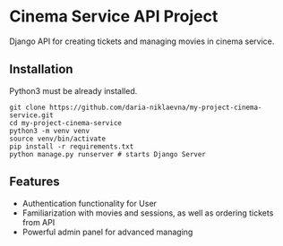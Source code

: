 #  Cinema Service API Project

Django API for creating tickets and managing movies in cinema service.

## Installation

Python3 must be already installed.

``` shell
git clone https://github.com/daria-niklaevna/my-project-cinema-service.git
cd my-project-cinema-service
python3 -m venv venv
source venv/bin/activate
pip install -r requirements.txt
python manage.py runserver # starts Django Server
```

## Features

* Authentication functionality for User
* Familiarization with movies and sessions, as well as ordering tickets from API
* Powerful admin panel for advanced managing


